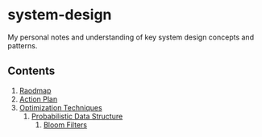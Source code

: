 # system-design
My personal notes and understanding of key system design concepts and patterns.


## Contents

1. [Raodmap](./system-design.pdf)</br>
2. [Action Plan](./system-design-action-plan.md)</br>
3. [Optimization Techniques](./optimization-techniques) </br>
     1. [Probabilistic Data Structure](./optimization-techniques/probabilistic-data-structure) </br>
          1. [Bloom Filters](./optimization-techniques/probabilistic-data-structure/bloom-filters.md)

